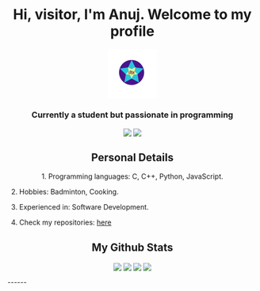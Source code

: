<h1 align="center">Hi, visitor, I'm Anuj.
Welcome to my profile</h1>
<p align="center">
<a href="http://anujjhamb.herokuapp.com/" target="blank"><img align="center" src="https://github.com/KasRoudra/kasweb/raw/main/assets/kas.png" alt="kaswebsite" height="100" width="100"></a></p>

<h3 align="center">Currently a student but passionate in programming</h3>
<p align="center"> 
	<img align="center" src="https://img.shields.io/badge/Profile%20Views-235-blue">
<img align="center" src="https://img.shields.io/badge/In%20all%20github%20repositories%20I%20have%20written-8372%20lines%20of%20code-blue">

</p>
<h2 align="center">Personal Details</h2>
<p align="center">
1. Programming languages: C, C++, Python, JavaScript.

2. Hobbies: Badminton, Cooking.

3. Experienced in: Software Development.

4. Check my repositories: <a href= "https://github.com/nuje98?tab=repositories" target="blank"> here</a>
</p>
<h2 align="center">My Github Stats</h2>
<p align="center">
<img align="center" src="https://github-readme-stats.vercel.app/api/top-langs/?username=nuje98&&layout=compact&bg_color=0,73FA79,73FDFF,7A81FF&theme=graywhite">
<img align="center" src="https://github-readme-stats.vercel.app/api?username=nuje98&count_private=true&show_icons=trueline_height=21&bg_color=0,EC6C6C,FFD479,FFFC79,73FA79&theme=graywhite">	
<img align="center" src="https://github-readme-streak-stats.herokuapp.com/?user=nuje98&theme=dracula">
<img align="center" src="https://github-profile-trophy.vercel.app/?username=nuje98&theme=onedark">
</p>
------


